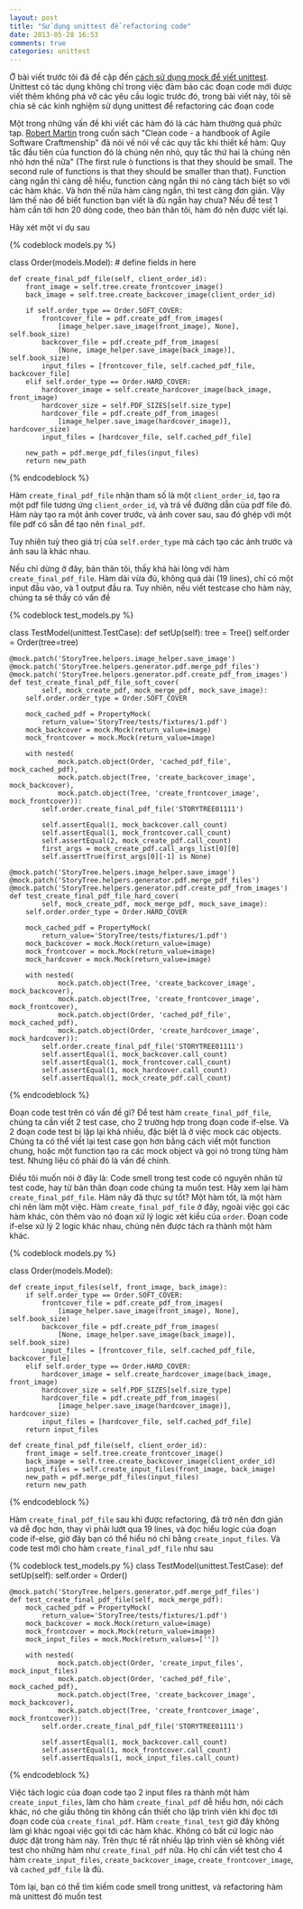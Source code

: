 ```yaml
---
layout: post
title: "Sử dụng unittest để refactoring code"
date: 2013-05-28 16:53
comments: true
categories: unittest
---
```


Ở bài viết trước tôi đã đề cập đến [cách sử dụng mock để viết unittest](http://ktmt.github.io/blog/2013/05/09/mock-with-unittest-in-python/). Unittest có tác dụng không chỉ trong việc đảm bảo các đoạn code mới được viết thêm không phá vỡ các yêu cầu logic trước đó, trong bài viết này, tôi sẽ chia sẽ các kinh nghiệm sử dụng unittest để refactoring các đoạn code

Một trong những vấn đề khi viết các hàm đó là các hàm thường quá phức tạp. [Robert Martin](http://en.wikipedia.org/wiki/Robert_Cecil_Martin) trong cuốn sách "Clean code - a handbook of Agile Software Craftmenship" đã nói về nói về các quy tắc khi thiết kế hàm: Quy tắc đầu tiên của function đó là chúng nên nhỏ, quy tắc thứ hai là chúng nên nhỏ hơn thế nữa" (The first rule ò functions is that they should be small. The second rule of functions is that they should be smaller than that). Function càng ngắn thì càng dễ hiểu, function càng ngắn thì nó càng tách biệt so với các hàm khác. Và hơn thế nữa hàm càng ngắn, thì test càng đơn giản. Vậy làm thế nào để biết function bạn viết là đủ ngắn hay chưa? Nếu để test 1 hàm cần tới hơn 20 dòng code, theo bản thân tôi, hàm đó nên được viết lại.

Hãy xét một ví dụ sau

{% codeblock models.py %}

class Order(models.Model):
    # define fields in here


    def create_final_pdf_file(self, client_order_id):
        front_image = self.tree.create_frontcover_image()
        back_image = self.tree.create_backcover_image(client_order_id)

        if self.order_type == Order.SOFT_COVER:
            frontcover_file = pdf.create_pdf_from_images(
                [image_helper.save_image(front_image), None], self.book_size)
            backcover_file = pdf.create_pdf_from_images(
                [None, image_helper.save_image(back_image)], self.book_size)
            input_files = [frontcover_file, self.cached_pdf_file, backcover_file]
        elif self.order_type == Order.HARD_COVER:
            hardcover_image = self.create_hardcover_image(back_image, front_image)
            hardcover_size = self.PDF_SIZES[self.size_type]
            hardcover_file = pdf.create_pdf_from_images(
                [image_helper.save_image(hardcover_image)], hardcover_size)
            input_files = [hardcover_file, self.cached_pdf_file]

        new_path = pdf.merge_pdf_files(input_files)
        return new_path

{% endcodeblock %}

Hàm `create_final_pdf_file` nhận tham số là một `client_order_id`, tạo ra một pdf file tương ứng `client_order_id`, và trả về đường dẫn của pdf file đó. Hàm này tạo ra một ảnh cover trước, và ảnh cover sau, sau đó ghép với một file pdf có sẵn để tạo nên `final_pdf`.

Tuy nhiên tuỳ theo giá trị của `self.order_type` mà cách tạo các ảnh trước và ảnh sau là khác nhau.

Nếu chỉ dừng ở đây, bản thân tôi, thấy khá hài lòng với hàm  `create_final_pdf_file`. Hàm dài vừa đủ, không quá dài (19 lines), chỉ có một input đầu vào, và 1 output đầu ra. Tuy nhiên, nếu viết testcase cho hàm này, chúng ta sẽ thấy có vấn đề

{% codeblock test_models.py %}

class TestModel(unittest.TestCase):
    def setUp(self):
        tree = Tree()
        self.order = Order(tree=tree)

    @mock.patch('StoryTree.helpers.image_helper.save_image')
    @mock.patch('StoryTree.helpers.generator.pdf.merge_pdf_files')
    @mock.patch('StoryTree.helpers.generator.pdf.create_pdf_from_images')
    def test_create_final_pdf_file_soft_cover(
            self, mock_create_pdf, mock_merge_pdf, mock_save_image):
        self.order.order_type = Order.SOFT_COVER

        mock_cached_pdf = PropertyMock(
            return_value='StoryTree/tests/fixtures/1.pdf')
        mock_backcover = mock.Mock(return_value=image)
        mock_frontcover = mock.Mock(return_value=image)

        with nested(
                mock.patch.object(Order, 'cached_pdf_file', mock_cached_pdf),
                mock.patch.object(Tree, 'create_backcover_image', mock_backcover),
                mock.patch.object(Tree, 'create_frontcover_image', mock_frontcover)):
            self.order.create_final_pdf_file('STORYTREE01111')

            self.assertEqual(1, mock_backcover.call_count)
            self.assertEqual(1, mock_frontcover.call_count)
            self.assertEqual(2, mock_create_pdf.call_count)
            first_args = mock_create_pdf.call_args_list[0][0]
            self.assertTrue(first_args[0][-1] is None)

    @mock.patch('StoryTree.helpers.image_helper.save_image')
    @mock.patch('StoryTree.helpers.generator.pdf.merge_pdf_files')
    @mock.patch('StoryTree.helpers.generator.pdf.create_pdf_from_images')
    def test_create_final_pdf_file_hard_cover(
            self, mock_create_pdf, mock_merge_pdf, mock_save_image):
        self.order.order_type = Order.HARD_COVER

        mock_cached_pdf = PropertyMock(
            return_value='StoryTree/tests/fixtures/1.pdf')
        mock_backcover = mock.Mock(return_value=image)
        mock_frontcover = mock.Mock(return_value=image)
        mock_hardcover = mock.Mock(return_value=image)

        with nested(
                mock.patch.object(Tree, 'create_backcover_image', mock_backcover),
                mock.patch.object(Tree, 'create_frontcover_image', mock_frontcover),
                mock.patch.object(Order, 'cached_pdf_file', mock_cached_pdf),
                mock.patch.object(Order, 'create_hardcover_image', mock_hardcover)):
            self.order.create_final_pdf_file('STORYTREE01111')
            self.assertEqual(1, mock_backcover.call_count)
            self.assertEqual(1, mock_frontcover.call_count)
            self.assertEqual(1, mock_hardcover.call_count)
            self.assertEqual(1, mock_create_pdf.call_count)
{% endcodeblock %}

Đoạn code test trên có vấn đề gì? Để test hàm `create_final_pdf_file`, chúng ta cần viết 2 test case, cho 2 trường hợp trong đoạn code if-else. Và 2 đoạn code test bị lặp lại khá nhiều, đặc biệt là ở việc mock các objects. Chúng ta có thể viết lại test case gọn hơn bằng cách viết một function chung, hoặc một function tạo ra các mock object và gọi nó trong từng hàm test. Nhưng liệu có phải đó là vấn đề chính.

Điều tôi muốn nói ở đây là: Code smell trong test code có nguyên nhân từ test code, hay từ bản thân đoạn code chúng ta muốn test. Hãy xem lại hàm `create_final_pdf_file`. Hàm nãy đã thực sự tốt? Một hàm tốt, là một hàm chỉ nên làm một việc. Hàm `create_final_pdf_file` ở đây, ngoài việc gọi các hàm khác, còn thêm vào nó đoạn xử lý logic xét kiểu của `order`. Đoạn code if-else xử lý 2 logic khác nhau, chúng nên được tách ra thành một hàm khác.

{% codeblock models.py %}

class Order(models.Model):

    def create_input_files(self, front_image, back_image):
        if self.order_type == Order.SOFT_COVER:
            frontcover_file = pdf.create_pdf_from_images(
                [image_helper.save_image(front_image), None], self.book_size)
            backcover_file = pdf.create_pdf_from_images(
                [None, image_helper.save_image(back_image)], self.book_size)
            input_files = [frontcover_file, self.cached_pdf_file, backcover_file]
        elif self.order_type == Order.HARD_COVER:
            hardcover_image = self.create_hardcover_image(back_image, front_image)
            hardcover_size = self.PDF_SIZES[self.size_type]
            hardcover_file = pdf.create_pdf_from_images(
                [image_helper.save_image(hardcover_image)], hardcover_size)
            input_files = [hardcover_file, self.cached_pdf_file]
        return input_files

    def create_final_pdf_file(self, client_order_id):
        front_image = self.tree.create_frontcover_image()
        back_image = self.tree.create_backcover_image(client_order_id)
        input_files = self.create_input_files(front_image, back_image)
        new_path = pdf.merge_pdf_files(input_files)
        return new_path

{% endcodeblock %}

Hàm `create_final_pdf_file` sau khi được refactoring, đã trở nên đơn giản và dễ đọc hơn, thay vì phải lướt qua 19 lines, và đọc hiểu logic của đoạn code if-else, giờ đây bạn có thể hiểu nó chỉ bằng `create_input_files`. Và code test mới cho hàm `create_final_pdf_file` như sau

{% codeblock test_models.py %}
class TestModel(unittest.TestCase):
    def setUp(self):
        self.order = Order()

    @mock.patch('StoryTree.helpers.generator.pdf.merge_pdf_files')
    def test_create_final_pdf_file(self, mock_merge_pdf):
        mock_cached_pdf = PropertyMock(
            return_value='StoryTree/tests/fixtures/1.pdf')
        mock_backcover = mock.Mock(return_value=image)
        mock_frontcover = mock.Mock(return_value=image)
        mock_input_files = mock.Mock(return_values=[''])

        with nested(
                mock.patch.object(Order, 'create_input_files', mock_input_files)
                mock.patch.object(Order, 'cached_pdf_file', mock_cached_pdf),
                mock.patch.object(Tree, 'create_backcover_image', mock_backcover),
                mock.patch.object(Tree, 'create_frontcover_image', mock_frontcover)):
            self.order.create_final_pdf_file('STORYTREE01111')

            self.assertEqual(1, mock_backcover.call_count)
            self.assertEqual(1, mock_frontcover.call_count)
            self.assertEquals(1, mock_input_files.call_count)

{% endcodeblock %}

Việc tách logic của đoạn code tạo 2 input files ra thành một hàm `create_input_files`, làm cho hàm `create_final_pdf` dễ hiểu hơn, nói cách khác, nó che giấu thông tin không cần thiết cho lập trình viên khi đọc tới đoạn code của `create_final_pdf`.
Hàm `create_final_test` giờ đây không làm gì khác ngoại việc gọi tới các hàm khác.
Không có bất cứ logic nào được đặt trong hàm này. Trên thực tế rất nhiều lập trình viên sẽ không viết test cho những hàm như `create_final_pdf` nữa. Họ chỉ cần viết test cho 4 hàm `create_input_files`, `create_backcover_image`, `create_frontcover_image`, và `cached_pdf_file` là đủ.

Tóm lại, bạn có thể tìm kiếm code smell trong unittest, và refactoring hàm mà unittest đó muốn test
